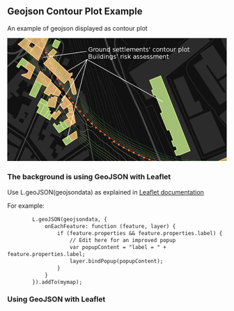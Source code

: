## Geojson Contour Plot Example

An example of geojson displayed as contour plot

![Screenshot](images/screenshot.png)

### The background is using GeoJSON with Leaflet

Use L.geoJSON(geojsondata) as explained in  [Leaflet documentation](https://github.com/Leaflet/Leaflet/blob/master/docs/examples/geojson/index.md)

For example:

```
        L.geoJSON(geojsondata, {
            onEachFeature: function (feature, layer) {
                if (feature.properties && feature.properties.label) {
                    // Edit here for an improved popup
                    var popupContent = "label = " + feature.properties.label;
                    layer.bindPopup(popupContent);
                }
            }
        }).addTo(mymap);
```

### Using GeoJSON with Leaflet
